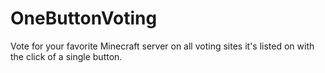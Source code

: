 # OneButtonVoting
Vote for your favorite Minecraft server on all voting sites it's listed on with the click of a single button.
